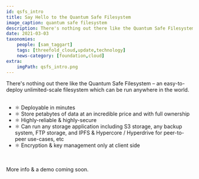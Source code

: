 ```yaml
---
id: qsfs_intro
title: Say Hello to the Quantum Safe Filesystem
image_caption: quantum safe filesystem
description: There's nothing out there like the Quantum Safe Filesystem – see what it can do for you!
date: 2021-03-03
taxonomies:
    people: [sam_taggart]
    tags: [threefold_cloud,update,technology]
    news-category: [foundation,cloud]
extra:
    imgPath: qsfs_intro.png
---
```


There's nothing out there like the Quantum Safe Filesystem – an easy-to-deploy unlimited-scale filesystem which can be run anywhere in the world.
<br/>
<br/>

- ⚛ Deployable in minutes
- ⚛ Store petabytes of data at an incredible price and with full ownership
- ⚛ Highly-reliable & highly-secure
- ⚛ Can run any storage application including S3 storage, any backup system, FTP storage, and IPFS & Hypercore / Hyperdrive for peer-to-peer use-cases, etc
- ⚛ Encryption & key management only at client side
<br/>
<br/>
More info & a demo coming soon.